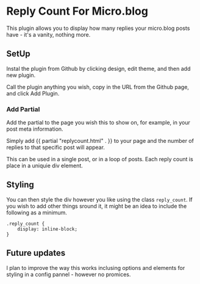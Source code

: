 # Reply Count For Micro.blog
This plugin allows you to display how many replies your micro.blog posts have - it's a vanity, nothing more.

## SetUp

Instal the plugin from Github by clicking design, edit theme, and then add new plugin.

Call the plugin anything you wish, copy in the URL from the Github page, and click Add Plugin.

### Add Partial

Add the partial to the page you wish this to show on, for example, in your post meta information. 

Simply add {{ partial "replycount.html" . }} to your page and the number of replies to that specific post will appear.

This can be used in a single post, or in a loop of posts. Each reply count is place in a uniquie div element. 

## Styling

You can then style the div however you like using the class `reply_count`. If you wish to add other things sround it, it might be an idea to include the following as a minimum. 

```
.reply_count {
    display: inline-block;
}
```

## Future updates
I plan to improve the way this works inclusing options and elements for styling in a config pannel - however no promices. 
